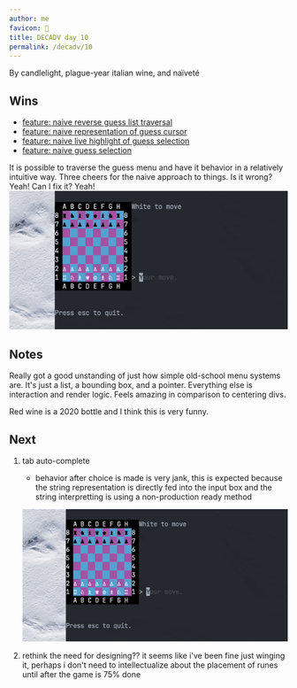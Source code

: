 ```yaml
---
author: me
favicon: 🍷
title: DECADV day 10
permalink: /decadv/10
---
```


By candlelight, plague-year italian wine, and naïveté

## Wins
- [feature: naive reverse guess list traversal](https://github.com/coffee-dan/bubble-chess/commit/8d516b89fb5a338297f640d378abe8788d941272)
- [feature: naive representation of guess cursor](https://github.com/coffee-dan/bubble-chess/commit/a9b515b50f288d0ceba68e85e2c5d0331653d9d6)
- [feature: naive live highlight of guess selection](https://github.com/coffee-dan/bubble-chess/commit/f95c609449a8646c9e3ae8d8a5088603130bdb11)
- [feature: naive guess selection](https://github.com/coffee-dan/bubble-chess/commit/622de25cdff1f183d0d1f694176e9a91cafa397e)

It is possible to traverse the guess menu and have it behavior in a relatively intuitive way. Three cheers for the naive approach to things. Is it wrong? Yeah! Can I fix it? Yeah!
![Bubble chess guess menu working properly](/assets/decadv-day-11-guess-menu-demo.gif)

## Notes

Really got a good unstanding of just how simple old-school menu systems are. It's just a list, a bounding box, and a pointer. Everything else is interaction and render logic. Feels amazing in comparison to centering divs.

Red wine is a 2020 bottle and I think this is very funny.

## Next

1. tab auto-complete
    * behavior after choice is made is very jank, this is expected because the string representation is directly fed into the input box and the string interpretting is using a non-production ready method

    ![Bubble chess guess menu bug](/assets/decadv-day-11-guess-menu-bug.gif)

2. rethink the need for designing?? it seems like i've been fine just winging it, perhaps i don't need to intellectualize about the placement of runes until after the game is 75% done
